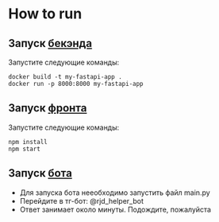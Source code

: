 # How to run

## Запуск [бекэнда](https://github.com/hackaton-labelAI/rag_service)
Запустите следующие команды:    
```
docker build -t my-fastapi-app . 
docker run -p 8000:8000 my-fastapi-app
```
## Запуск [фронта](https://github.com/Topleess/hackaton-labelAI-best-front-by-shama-for-rag)
Запустите следующие команды:    
```
npm install
npm start
```
## Запуск [бота](https://github.com/hackaton-labelAI/rag-tg-bot)
- Для запуска бота нееобходимо запустить файл main.py
- Перейдите в тг-бот: @rjd_helper_bot
- Ответ занимает около минуты. Подождите, пожалуйста

